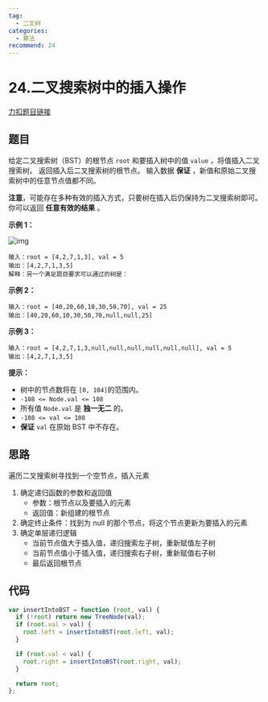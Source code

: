 ```yaml
---
tag:
  - 二叉树
categories:
  - 算法
recommend: 24
---
```


# 24.二叉搜索树中的插入操作

[力扣题目链接](https://leetcode.cn/problems/insert-into-a-binary-search-tree/)

## 题目

给定二叉搜索树（BST）的根节点 `root` 和要插入树中的值 `value` ，将值插入二叉搜索树。 返回插入后二叉搜索树的根节点。 输入数据 **保证** ，新值和原始二叉搜索树中的任意节点值都不同。

**注意**，可能存在多种有效的插入方式，只要树在插入后仍保持为二叉搜索树即可。 你可以返回 **任意有效的结果** 。

**示例 1：**

![img](https://assets.leetcode.com/uploads/2020/10/05/insertbst.jpg)

```
输入：root = [4,2,7,1,3], val = 5
输出：[4,2,7,1,3,5]
解释：另一个满足题目要求可以通过的树是：
```

**示例 2：**

```
输入：root = [40,20,60,10,30,50,70], val = 25
输出：[40,20,60,10,30,50,70,null,null,25]
```

**示例 3：**

```
输入：root = [4,2,7,1,3,null,null,null,null,null,null], val = 5
输出：[4,2,7,1,3,5]
```

**提示：**

- 树中的节点数将在 `[0, 104]`的范围内。
- `-108 <= Node.val <= 108`
- 所有值 `Node.val` 是 **独一无二** 的。
- `-108 <= val <= 108`
- **保证** `val` 在原始 BST 中不存在。

## 思路

遍历二叉搜索树寻找到一个空节点，插入元素

1. 确定递归函数的参数和返回值
   - 参数：根节点以及要插入的元素
   - 返回值：新组建的根节点
2. 确定终止条件：找到为 null 的那个节点，将这个节点更新为要插入的元素
3. 确定单层递归逻辑
   - 当前节点值大于插入值，递归搜索左子树，重新赋值左子树
   - 当前节点值小于插入值，递归搜索右子树，重新赋值右子树
   - 最后返回根节点

## 代码

```js
var insertIntoBST = function (root, val) {
  if (!root) return new TreeNode(val);
  if (root.val > val) {
    root.left = insertIntoBST(root.left, val);
  }

  if (root.val < val) {
    root.right = insertIntoBST(root.right, val);
  }

  return root;
};
```
